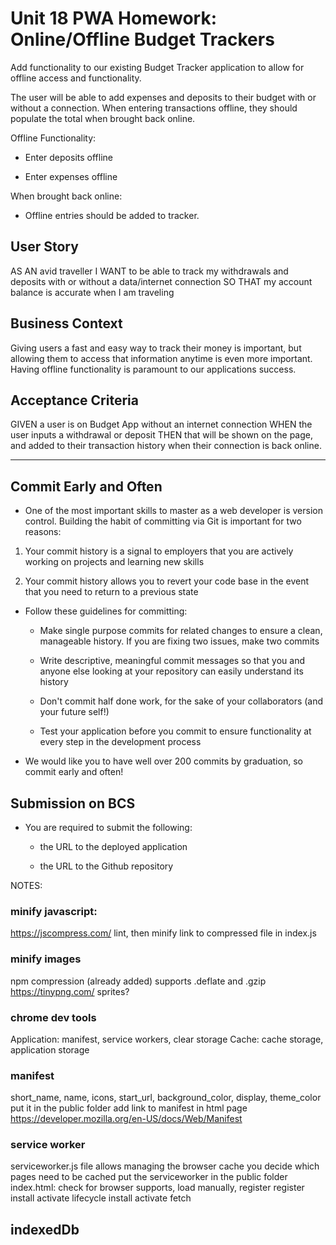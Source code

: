 # Unit 18 PWA Homework: Online/Offline Budget Trackers

Add functionality to our existing Budget Tracker application to allow for offline access and functionality.

The user will be able to add expenses and deposits to their budget with or without a connection. When entering transactions offline, they should populate the total when brought back online.

Offline Functionality:

  * Enter deposits offline

  * Enter expenses offline

When brought back online:

  * Offline entries should be added to tracker.

## User Story
AS AN avid traveller
I WANT to be able to track my withdrawals and deposits with or without a data/internet connection
SO THAT my account balance is accurate when I am traveling

## Business Context

Giving users a fast and easy way to track their money is important, but allowing them to access that information anytime is even more important. Having offline functionality is paramount to our applications success.


## Acceptance Criteria
GIVEN a user is on Budget App without an internet connection
WHEN the user inputs a withdrawal or deposit
THEN that will be shown on the page, and added to their transaction history when their connection is back online.

- - -

## Commit Early and Often

* One of the most important skills to master as a web developer is version control. Building the habit of committing via Git is important for two reasons:

1. Your commit history is a signal to employers that you are actively working on projects and learning new skills

2. Your commit history allows you to revert your code base in the event that you need to return to a previous state

* Follow these guidelines for committing:

  * Make single purpose commits for related changes to ensure a clean, manageable history. If you are fixing two issues, make two commits

  * Write descriptive, meaningful commit messages so that you and anyone else looking at your repository can easily understand its history

  * Don't commit half done work, for the sake of your collaborators (and your future self!)

  * Test your application before you commit to ensure functionality at every step in the development process

* We would like you to have well over 200 commits by graduation, so commit early and often!

## Submission on BCS

* You are required to submit the following:

  * the URL to the deployed application

  * the URL to the Github repository

NOTES:
### minify javascript:
https://jscompress.com/ lint, then minify
link to compressed file in index.js

### minify images
npm compression (already added)
supports .deflate and .gzip
https://tinypng.com/
sprites?

### chrome dev tools
Application: manifest, service workers, clear storage
Cache: cache storage, application storage

### manifest
short_name, name, icons, start_url, background_color, display, theme_color
put it in the public folder
add link to manifest in html page
https://developer.mozilla.org/en-US/docs/Web/Manifest

### service worker
serviceworker.js file
allows managing the browser cache
you decide which pages need to be cached
put the serviceworker in the public folder
index.html: check for browser supports, load manually, register
  register
  install
  activate
lifecycle
  install
  activate
  fetch

  ## indexedDb
  
